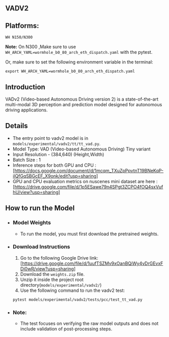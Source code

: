 ## VADV2

## Platforms:
    WH N150/N300
**Note:** On N300 ,Make sure to use `WH_ARCH_YAML=wormhole_b0_80_arch_eth_dispatch.yaml` with the pytest.

Or, make sure to set the following environment variable in the terminal:
```
export WH_ARCH_YAML=wormhole_b0_80_arch_eth_dispatch.yaml
```

## Introduction

VADv2 (Video-based Autonomous Driving version 2) is a state-of-the-art multi-modal 3D perception and prediction model designed for autonomous driving applications.

## Details

- The entry point to vadv2 model is in `models/experimental/vadv2/tt/tt_vad.py`.
- Model Type: VAD (Video-based Autonomous Driving) Tiny variant
- Input Resolution - (384,640) (Height,Width)
- Batch Size : 1
- Inference steps for both GPU and CPU : [https://docs.google.com/document/d/1mcqm_TXuZpPpvtnT19BNeKqP-ilQfGqSBGcEF_X9onk/edit?usp=sharing]
- GPU and CPU evaluation metrics on nuscenes mini dataset are here : [https://drive.google.com/file/d/1p5ESawe79n4SPgt3ZCPO4fOQ4sxVufhU/view?usp=sharing]

## How to run the Model

- ### Model Weights

   - To run the model, you must first download the pretrained weights.

- ### Download Instructions

    1. Go to the following Google Drive link:
    [https://drive.google.com/file/d/1uufTSZMv9xOanBQiWy4vDrGEvxFDi0wR/view?usp=sharing]
    2. Download the `weights.zip` file.
    3. Unzip it inside the project root directory(`models/experimental/vadv2/`)
    4. Use the following command to run the vadv2 test:
    ```
    pytest models/experimental/vadv2/tests/pcc/test_tt_vad.py
    ```

- ### Note:
    - The test focuses on verifying the raw model outputs and does not include validation of post-processing steps.
